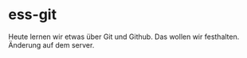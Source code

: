 # ess-git
 
 Heute lernen wir etwas über Git und Github.
 Das wollen wir festhalten.
Änderung auf dem server.

